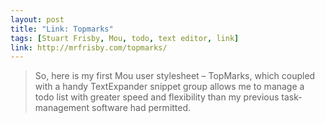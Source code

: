 ```yaml
---
layout: post
title: "Link: Topmarks"
tags: [Stuart Frisby, Mou, todo, text editor, link]
link: http://mrfrisby.com/topmarks/
---
```


> So, here is my first Mou user stylesheet – TopMarks, which coupled with a handy TextExpander snippet group allows me to manage a todo list with greater speed and flexibility than my previous task-management software had permitted.